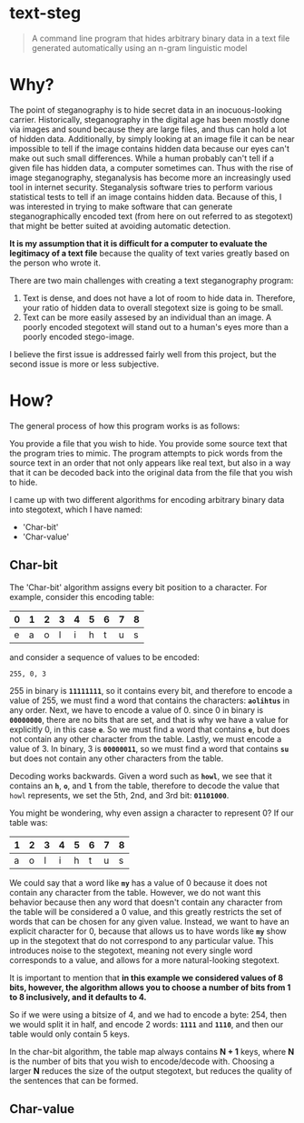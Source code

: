 # text-steg

> A command line program that hides arbitrary binary data in a text file generated automatically using an n-gram linguistic model

# Why?

The point of steganography is to hide secret data in an inocuous-looking carrier. Historically, steganography in the digital age has been mostly done via images and sound because they are large files, and thus can hold a lot of hidden data. Additionally, by simply looking at an image file it can be near impossible to tell if the image contains hidden data because our eyes can't make out such small differences. While a human probably can't tell if a given file has hidden data, a computer sometimes can. Thus with the rise of image steganography, steganalysis has become more an increasingly used tool in internet security. Steganalysis software tries to perform various statistical tests to tell if an image contains hidden data. Because of this, I was interested in trying to make software that can generate steganographically encoded text (from here on out referred to as stegotext) that might be better suited at avoiding automatic detection.

**It is my assumption that it is difficult for a computer to evaluate the legitimacy of a text file** because the quality of text varies greatly based on the person who wrote it.

There are two main challenges with creating a text steganography program:

1. Text is dense, and does not have a lot of room to hide data in. Therefore, your ratio of hidden data to overall stegotext size is going to be small.
2. Text can be more easily assesed by an individual than an image. A poorly encoded stegotext will stand out to a human's eyes more than a poorly encoded stego-image.

I believe the first issue is addressed fairly well from this project, but the second issue is more or less subjective. 

# How?

The general process of how this program works is as follows:

You provide a file that you wish to hide. You provide some source text that the program tries to mimic. The program attempts to pick words from the source text in an order that not only appears like real text, but also in a way that it can be decoded back into the original data from the file that you wish to hide.


I came up with two different algorithms for encoding arbitrary binary data into stegotext, which I have named:

- 'Char-bit'
- 'Char-value'


## Char-bit

The 'Char-bit' algorithm assigns every bit position to a character. For example, consider this encoding table:


| 0 | 1 | 2 | 3 | 4 | 5 | 6 | 7 | 8 | 
| - | - | - | - | - | - | - | - | - |
| e | a | o | l | i | h | t | u | s |


and consider a sequence of values to be encoded:

```
255, 0, 3
```

255 in binary is **`11111111`**, so it contains every bit, and therefore to encode a value of 255, we must find a word that contains the characters: **`aolihtus`** in any order. Next, we have to encode a value of 0. since 0 in binary is **`00000000`**, there are no bits that are set, and that is why we have a value for explicitly 0, in this case **`e`**. So we must find a word that contains **`e`**, but does not contain any other character from the table. Lastly, we must encode a value of 3. In binary, 3 is **`00000011`**, so we must find a word that contains **`su`** but does not contain any other characters from the table.

Decoding works backwards. Given a word such as **`howl`**, we see that it contains an **`h`**, **`o`**, and **`l`** from the table, therefore to decode the value that `howl` represents, we set the 5th, 2nd, and 3rd bit: **`01101000`**.

You might be wondering, why even assign a character to represent 0? If our table was:

| 1 | 2 | 3 | 4 | 5 | 6 | 7 | 8 | 
| - | - | - | - | - | - | - | - |
| a | o | l | i | h | t | u | s |

We could say that a word like **`my`** has a value of 0 because it does not contain any character from the table. However, we do not want this behavior because then any word that doesn't contain any character from the table will be considered a 0 value, and this greatly restricts the set of words that can be chosen for any given value. Instead, we want to have an explicit character for 0, because that allows us to have words like **`my`** show up in the stegotext that do not correspond to any particular value. This introduces noise to the stegotext, meaning not every single word corresponds to a value, and allows for a more natural-looking stegotext.

It is important to mention that **in this example we considered values of 8 bits, however, the algorithm allows you to choose a number of bits from 1 to 8 inclusively, and it defaults to 4.**

So if we were using a bitsize of 4, and we had to encode a byte: 254, then we would split it in half, and encode 2 words: **`1111`** and **`1110`**, and then our table would only contain 5 keys.

In the char-bit algorithm, the table map always contains **N + 1** keys, where **N** is the number of bits that you wish to encode/decode with. Choosing a larger **N** reduces the size of the output stegotext, but reduces the quality of the sentences that can be formed.

## Char-value